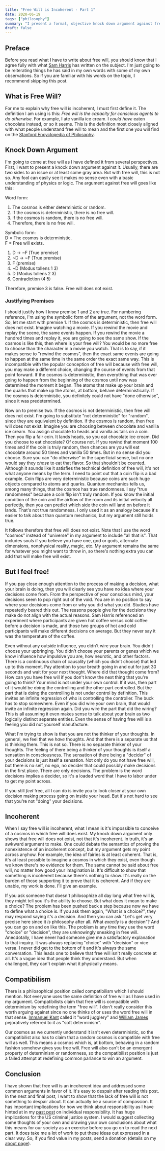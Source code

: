 ```yaml
---
title: "Free Will is Incoherent - Part 1"
date: 2020-06-19
tags: ["philosophy"]
summary: "I present a formal, objective knock down argument against free will refuting the common arguments for it and show how lack of free will is actually liberating, not nihilistic."
draft: false
---
```

## Preface
Before you read what I have to write about free will, you should know that I agree fully with what [Sam Harris](https://samharris.org/the-illusion-of-free-will/) has written on the subject. I'm just going to be reiterating things he has said in my own words with some of my own observations. So if you are familiar with his words on the topic, I recommend skipping this post.

## What is Free Will?
For me to explain why free will is incoherent, I must first define it. The definition I am using is this: _Free will is the capacity for conscious agents to do otherwise_. For example, I ate vanilla ice cream. I _could have_ eaten chocolate instead, or so it seems. This is the definition most closely aligned with what people understand free will to mean and the first one you will find on the [Stanford Encyclopedia of Philosophy](https://plato.stanford.edu/entries/freewill/).

## Knock Down Argument
I'm going to come at free will as I have defined it from several perspectives. First, I want to present a knock down argument against it. Usually, there are two sides to an issue or at least some gray area. But with free will, this is not so. Any fool can easily see it makes no sense even with a basic understanding of physics or logic. The argument against free will goes like this:    

Word form:  
1. The cosmos is either deterministic or random.  
2. If the cosmos is deterministic, there is no free will.  
3. If the cosmos is random, there is no free will.  
4. Therefore, there is no free will.    

Symbolic form:  
D = The cosmos is deterministic.  
F = Free will exists.    

1. D -> ~F (True premise)  
2. ~D -> ~F (True premise)  
3. F (premise)  
4. ~D (Modus tollens 1 3)  
5. D (Modus tollens 2 3)  
6. Contradiction (4 5)  

Therefore, premise 3 is false. Free will does not exist.

### Justifying Premises
I should justify how I know premise 1 and 2 are true. For numbering reference, I'm using the symbolic form of the argument, not the word form. So, let me start with premise 1. If the cosmos is deterministic, then free will does not exist. Imagine watching a movie. If you rewind the movie and replay the scene, the same events happen. If you rewind the movie a hundred times and replay it, you are going to see the same show. If the cosmos is like this, then where is your free will? You would be no more free to choose than the character in a movie you watch. That is to say, if it makes sense to "rewind the cosmos", then the exact same events are going to happen at the same time in the same order the exact same way. This is incompatible with the popular conception of free will because with free will, you may make a different choice, changing the course of events from that point forward. If the cosmos is deterministic, then everything that was ever going to happen from the beginning of the cosmos until now was determined the moment it began. The atoms that make up your brain and the quarks that make up the atoms, at bottom, behave deterministically. If the cosmos is deterministic, you definitely could not have "done otherwise", since it was predetermined.    

Now on to premise two. If the cosmos is not deterministic, then free will does not exist. I'm going to substitute "not deterministic" for "random", since they are equivalent by definition. If the cosmos is random, then free will does not exist. Imagine you are choosing between chocolate and vanilla ice cream. You assign chocolate to heads and vanilla as tails on a coin. Then you flip a fair coin. It lands heads, so you eat chocolate ice cream. Did you choose to eat chocolate? Of course not. If you rewind that moment 100 times and if the coin is truly random, then chances are you will eat chocolate around 50 times and vanilla 50 times. But in no sense did you choose. Sure you can "do otherwise" in the superficial sense, but no one would say they _chose_ to eat that flavor. So that shouldn't be counted. Although it sounds like it satisfies the technical definition of free will, it's not what anyone means by the term. I need to point out that a coin flip is a bad example. Coin flips are very deterministic because coins are such huge objects compared to atoms and quarks. Quantum mechanics tells us, among many things, that the cosmos has true randomness. I say "true randomness" because a coin flip isn't truly random. If you know the initial condition of the coin and the airflow of the room and its initial velocity all perfectly, then you can predict which side the coin will land on before it lands. That's not true randomness. I only used it as an analogy because it's easier to talk about than quantum mechanics, but my argument still holds true.    

It follows therefore that free will does not exist. Note that I use the word "cosmos" instead of "universe" in my argument to include "all that is". That includes souls if you believe you have one, god or gods, alternate dimensions, nonphysical reality, magic, etc. My argument remains the same for whatever you might want to throw in, so there's nothing extra you can add that will make free will exist.

## But I feel free!
If you pay close enough attention to the process of making a decision, what your brain is doing, then you will clearly see you have no idea where your decisions come from. From the perspective of your conscious mind, your decisions seem to pop right out of the void. You are in no position to say where your decisions come from or why you did what you did. Studies have repeatedly beared this out. The reasons people give for the decisions they make do not align with the actual reasons. Sam Harris referenced an experiment where participants are given hot coffee versus cold coffee before a decision is made, and those two groups of hot and cold participants will make different decisions on average. But they never say it was the temperature of the coffee.    

Even without any outside influence, you didn't wire your brain. You didn't choose your upbringing. You didn't choose your parents or genes which we know influence how impulsive you are, how neurotic, and other factors. There is a continuous chain of causality (which you didn't choose) that led up to this moment. Pay attention to your breath going in and out for just 30 seconds and wait for your next thought. Where did that thought come from? How can you have free will if you don't know the next thing that you're going to think? Your mind is not under your own control. If it was, then part of it would be doing the controlling and the other part controlled. But the part that is doing the controlling is not under control by definition. This invites an infinite regression of who is controlling the controller. The buck has to stop somewhere. Even if you did wire your own brain, that would invite an infinite regression again. Did you wire the part that did the wiring? This is all assuming it even makes sense to talk about your brain as two logically distinct separate entities. Even the sense of having free will is a feeling you did not yourself manufacture.    

What I'm trying to show is that you are not the thinker of your thoughts. In general, we feel that we _have_ thoughts. And that there is a separate us that is thinking them. This is not so. There is no separate thinker of your thoughts. The feeling of there being a thinker of your thoughts is itself a sensation in consciousness. The sensation of there being a "decider" of your decisions is just itself a sensation. Not only do you not have free will, but there is no self, no ego, no decider that could possibly make decisions in the first place. There are only decisions. The problem is the word decisions implies a decider, so it's a loaded word that I have to labor under to get my point across.    

If you still _feel_ free, all I can do is invite you to look closer at your own decision making process going on inside your head. But it's not hard to see that you're not "doing" your decisions.

## Incoherent
When I say free will is incoherent, what I mean is it's impossible to conceive of a cosmos in which free will does exist. My knock down argument only shows that free will does not exist, not that it's incoherent. In truth, it's an awkward argument to make. One could debate the semantics of proving the nonexistence of an incoherent concept, but my argument gets my point across anyhow. For example, the idea of fairies is at least coherent. That is, it's at least possible to imagine a cosmos in which they exist, even though we know there's no evidence for them. The same cannot be said about free will, no matter how good your imagination is. It's difficult to show that something is incoherent because there's nothing to show. It's really on the burden of those supporting it to prove that it _is_ coherent. And if they are unable, my work is done. I'll give an example.    

If you ask someone that doesn't philosophize all day long what free will is, they might tell you it's the ability to choose. But what does it mean to make a choice? The problem has been pushed back a step because now we have to define what a choice is. If you ask them again, "What is a choice?", they may respond saying it's a decision. And then you can ask "Let's get very precise here since it _is_ philosophy after all. What _exactly_ is a decision"? And you can go on and on like this. The problem is any time they use the word "choice" or "decision", they are unknowingly sneaking in free will. Anecdotally, I have never had someone give me a satisfactory explanation to that inquiry. It was always replacing "choice" with "decision" or vice versa. I never did get to the bottom of it and it's always the same conversation. This leads one to believe that free will isn't really concrete at all. It's a vague idea that people think they understand. But when challenged, they can't explain what it physically means.

## Compatibilism
There is a philosophical position called compatibilism which I should mention. Not everyone uses the same definition of free will as I have used in my argument. Compatibilists claim that free will is compatible with determinism by redefining the term "free will". I don't really consider this worth arguing against since no one thinks of or uses the word free will in that sense. [Immanuel Kant](https://en.wikipedia.org/wiki/Immanuel_Kant) called it "word jugglery" and [William James](https://en.wikipedia.org/wiki/William_James) pejoratively referred to it as "soft determinism".    

Our cosmos as we currently understand it isn't even deterministic, so the compatibilist also has to claim that a random cosmos is compatible with free will as well. This means a cosmos which is, at bottom, behaving in a random fashion somehow gives you free will. Free will also can't be an emergent property of determinism or randomness, so the compatibilist position is just a failed attempt at redefining common parlance to win an argument.

## Conclusion
I have shown that free will is an incoherent idea and addressed some common arguments in favor of it. It's easy to despair after reading this post. In the next and final post, I want to show that the lack of free will is not something to despair about. It can actually be a source of compassion. It has important implications for how we think about responsibility as I have hinted at in my [past post](/on-individual-responsibility) on individual responsibility. It has huge implications for the US criminal justice system. I would suggest collecting some thoughts of your own and drawing your own conclusions about what this means for our society as an exercise before you go on to read the next part. It does take me a lot of work to put these ideas out expressed in a clear way. So, if you find value in my posts, send a donation (details on my [about page](../about#donate)).
